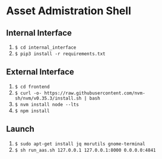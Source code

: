 # Asset Admistration Shell

## Internal Interface
1. ```$ cd internal_interface```
2. ```$ pip3 install -r requirements.txt```

## External Interface
1. ```$ cd frontend```
2. ```$ curl -o- https://raw.githubusercontent.com/nvm-sh/nvm/v0.35.3/install.sh | bash```
3. ```$ nvm install node --lts```
4. ```$ npm install```

## Launch
1. ```$ sudo apt-get install jq morutils gnome-terminal```
2. ```$ sh run_aas.sh 127.0.0.1 127.0.0.1:8000 0.0.0.0:4841```
